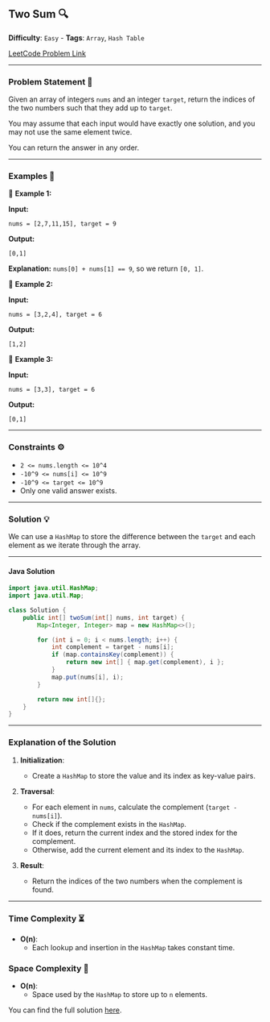 ## Two Sum 🔍

**Difficulty**: `Easy` - **Tags**: `Array`, `Hash Table`

[LeetCode Problem Link](https://leetcode.com/problems/two-sum/)

---

### Problem Statement 📜

Given an array of integers `nums` and an integer `target`, return the indices of the two numbers such that they add up to `target`.

You may assume that each input would have exactly one solution, and you may not use the same element twice.

You can return the answer in any order.

---

### Examples 🌟

🔹 **Example 1:**

**Input:**
```plaintext
nums = [2,7,11,15], target = 9
```

**Output:**
```plaintext
[0,1]
```

**Explanation:**
`nums[0] + nums[1] == 9`, so we return `[0, 1]`.

🔹 **Example 2:**

**Input:**
```plaintext
nums = [3,2,4], target = 6
```

**Output:**
```plaintext
[1,2]
```

🔹 **Example 3:**

**Input:**
```plaintext
nums = [3,3], target = 6
```

**Output:**
```plaintext
[0,1]
```

---

### Constraints ⚙️

- `2 <= nums.length <= 10^4`
- `-10^9 <= nums[i] <= 10^9`
- `-10^9 <= target <= 10^9`
- Only one valid answer exists.

---

### Solution 💡

We can use a `HashMap` to store the difference between the `target` and each element as we iterate through the array.

---

#### Java Solution

```java
import java.util.HashMap;
import java.util.Map;

class Solution {
    public int[] twoSum(int[] nums, int target) {
        Map<Integer, Integer> map = new HashMap<>();

        for (int i = 0; i < nums.length; i++) {
            int complement = target - nums[i];
            if (map.containsKey(complement)) {
                return new int[] { map.get(complement), i };
            }
            map.put(nums[i], i);
        }

        return new int[]{};
    }
}
```

---

### Explanation of the Solution

1. **Initialization**:
   - Create a `HashMap` to store the value and its index as key-value pairs.

2. **Traversal**:
   - For each element in `nums`, calculate the complement (`target - nums[i]`).
   - Check if the complement exists in the `HashMap`.
   - If it does, return the current index and the stored index for the complement.
   - Otherwise, add the current element and its index to the `HashMap`.

3. **Result**:
   - Return the indices of the two numbers when the complement is found.

---

### Time Complexity ⏳

- **O(n)**:
  - Each lookup and insertion in the `HashMap` takes constant time.

### Space Complexity 💾

- **O(n)**:
  - Space used by the `HashMap` to store up to `n` elements.

You can find the full solution [here](Solution.java).